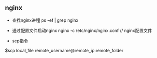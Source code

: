 

## nginx


* 查找nginx进程
ps -ef | grep nginx
* 通过配置文件启动nginx
nginx -c  /etc/nginx/nginx.conf  // nginx配置文件

* scp指令

$scp local_file remote_username@remote_ip:remote_folder